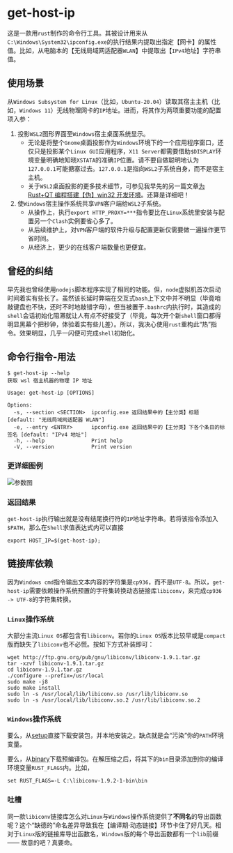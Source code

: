 # get-host-ip

这是一款用`rust`制作的命令行工具。其被设计用来从`C:\Windows\System32\ipconfig.exe`的执行结果内提取出指定【网卡】的属性值。比如，从电脑本的【无线局域网适配器`WLAN`】中提取出【`IPv4`地址】字符串值。

## 使用场景

从`Windows Subsystem for Linux`（比如，`Ubuntu-20.04`）读取其宿主主机（比如，`Windows 11`）无线物理网卡的`IP`地址。进而，将其作为两项重要功能的配置项入参：

1. 投影`WSL2`图形界面至`Windows`宿主桌面系统显示。
   * 无论是将整个`Gnome`桌面投影作为`Windows`环境下的一个应用程序窗口，还仅只是投影某个`Linux GUI`应用程序，`X11 Server`都需要借助`$DISPLAY`环境变量明确地知晓`XSTATA`的准确`IP`位置。请不要自做聪明地认为`127.0.0.1`可能搪塞过去。`127.0.0.1`是指向`WSL2`子系统自身，而不是宿主主机。
   * 关于`WSL2`桌面投影的更多技术细节，可参见我早先的另一篇文章[为 Rust+QT 编程搭建【伪】win32 开发环境](https://rustcc.cn/article?id=96458b90-9e62-44fd-8155-afe9642d4170)。还算是详细吧！
2. 使`Windows`宿主操作系统共享`VPN`客户端给`WSL2`子系统。
   * 从操作上，执行`export HTTP_PROXY=***`指令要比在`Linux`系统里安装与配置另一个`Clash`实例要省心多了。
   * 从后续维护上，对`VPN`客户端的软件升级与配置更新仅需要做一遍操作更节省时间。
   * 从经济上，更少的在线客户端数量也更便宜。

## 曾经的纠结

早先我也曾经使用`nodejs`脚本程序实现了相同的功能。但，`node`虚拟机首次启动时间着实有些长了。虽然该长延时弊端在交互式`bash`上下文中并不明显（毕竟咱敲键盘也不快，还时不时地敲错字母），但当被置于`.bashrc`内执行时，其造成的`shell`会话初始化阻滞就让人有点不好接受了（毕竟，每次开个新`shell`窗口都得明显黑幕个把秒钟，体验着实有些儿差）。所以，我决心使用`rust`重构此“热”指令。效果明显，几乎一闪便可完成`shell`初始化。

## 命令行指令-用法

```shell
$ get-host-ip --help
获取 wsl 宿主机器的物理 IP 地址

Usage: get-host-ip [OPTIONS]

Options:
  -s, --section <SECTION>  ipconfig.exe 返回结果中的【主分类】标题 [default: "无线局域网适配器 WLAN"]
  -e, --entry <ENTRY>      ipconfig.exe 返回结果中的【主分类】下各个条目的标签名 [default: "IPv4 地址"]
  -h, --help               Print help
  -V, --version            Print version
```

### 更详细图例

![参数图](https://user-images.githubusercontent.com/13935927/234434832-a94dbc37-a40d-454e-bd7f-619e723ef671.png)

### 返回结果

`get-host-ip`执行输出就是没有结尾换行符的`IP`地址字符串。若将该指令添加入`$PATH`，那么在`Shell`求值表达式内可以直接

```shell
export HOST_IP=$(get-host-ip);
```

## 链接库依赖

因为`Windows cmd`指令输出文本内容的字符集是`cp936`，而不是`UTF-8`。所以，`get-host-ip`需要依赖操作系统预置的字符集转换动态链接库`libiconv`，来完成`cp936 -> UTF-8`的字符集转换。

### `Linux`操作系统

大部分主流`Linux OS`都包含有`libiconv`。若你的`Linux OS`版本比较早或是`compact`版而缺失了`libiconv`也不必慌。按如下方式补装即可：

```shell
wget http://ftp.gnu.org/pub/gnu/libiconv/libiconv-1.9.1.tar.gz
tar -xzvf libiconv-1.9.1.tar.gz
cd libiconv-1.9.1.tar.gz
./configure --prefix=/usr/local
sudo make -j8
sudo make install
sudo ln -s /usr/local/lib/libiconv.so /usr/lib/libiconv.so
sudo ln -s /usr/local/lib/libiconv.so.2 /usr/lib/libiconv.so.2
```

### `Windows`操作系统

要么，从[setup](https://sourceforge.net/projects/gnuwin32/files/libiconv/1.9.2-1/libiconv-1.9.2-1.exe/download?use_mirror=jaist&download=)直接下载安装包，并本地安装之。缺点就是会“污染”你的`PATH`环境变量。

要么，从[binary](https://sourceforge.net/projects/gnuwin32/files/libiconv/1.9.2-1/libiconv-1.9.2-1-bin.zip/download?use_mirror=jaist&download=)下载预编译包。在解压缩之后，将其下的`bin`目录添加到你的编译环境变量`RUST_FLAGS`内。比如，

```shell
set RUST_FLAGS=-L C:\libiconv-1.9.2-1-bin\bin
```

### 吐槽

同一款`libiconv`链接库怎么对`Linux`与`Windows`操作系统提供了**不同名**的导出函数呢？这个“缺德的”命名差异导致我在【编译期·动态链接】环节卡住了好几天。相对于`Linux`版的链接库导出函数名，`Windows`版的每个导出函数都有一个`lib`前缀 —— 故意的吧？真要命。
